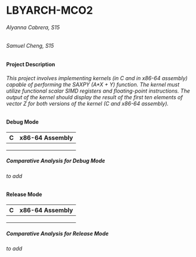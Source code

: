 # LBYARCH-MCO2 
###### Alyanna Cabrera, S15 
###### Samuel Cheng, S15

#### Project Description
###### This project involves implementing kernels (in C and in x86-64 assembly) capable of performing the SAXPY (A*X + Y) function. The kernel must utilize functional scalar SIMD registers and floating-point instructions. The output of the kernel should display the result of the first ten elements of vector Z for both versions of the kernel (C and x86-64 assembly).

#### Debug Mode
| C | x86-64 Assembly |
|----------|----------|
|  |  |
|  |  |
|  |  | 

##### Comparative Analysis for Debug Mode
###### to add

#### Release Mode
| C | x86-64 Assembly |
|----------|----------|
|  |  |
|  |  |
|  |  | 

##### Comparative Analysis for Release Mode
###### to add
